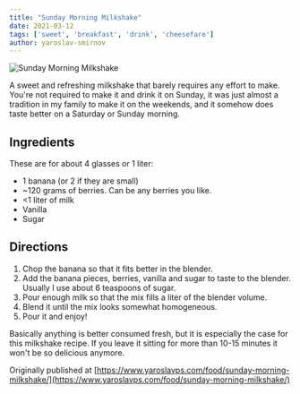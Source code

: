 ```yaml
---
title: "Sunday Morning Milkshake"
date: 2021-03-12
tags: ['sweet', 'breakfast', 'drink', 'cheesefare']
author: yaroslav-smirnov
---
```


![Sunday Morning Milkshake](/pix/sunday-milkshake.webp)

A sweet and refreshing milkshake that barely requires any effort to make. You're
not required to make it and drink it on Sunday, it was just almost a tradition
in my family to make it on the weekends, and it somehow does taste better on a
Saturday or Sunday morning.

## Ingredients

These are for about 4 glasses or 1 liter:

* 1 banana (or 2 if they are small)
* ~120 grams of berries. Can be any berries you like.
* <1 liter of milk
* Vanilla
* Sugar

## Directions

1. Chop the banana so that it fits better in the blender.
2. Add the banana pieces, berries, vanilla and sugar to taste to the blender.
   Usually I use about 6 teaspoons of sugar.
3. Pour enough milk so that the mix fills a liter of the blender volume.
4. Blend it until the mix looks somewhat homogeneous.
5. Pour it and enjoy!

Basically anything is better consumed fresh, but it is especially the case for
this milkshake recipe. If you leave it sitting for more than 10-15 minutes it
won't be so delicious anymore.

Originally published
at [https://www.yaroslavps.com/food/sunday-morning-milkshake/](https://www.yaroslavps.com/food/sunday-morning-milkshake/)
